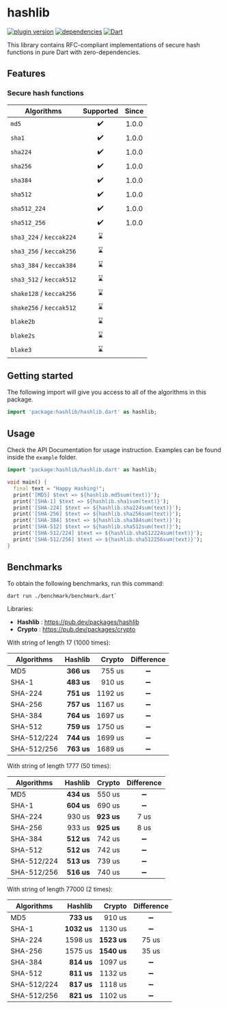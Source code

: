 # hashlib

[![plugin version](https://img.shields.io/pub/v/hashlib?label=pub)](https://pub.dev/packages/hashlib)
[![dependencies](https://img.shields.io/librariesio/release/pub/hashlib?label=dependencies)](https://github.com/dipu-bd/hashlib/-/blob/master/pubspec.yaml)
[![Dart](https://github.com/dipu-bd/hashlib/actions/workflows/dart.yml/badge.svg)](https://github.com/dipu-bd/hashlib/actions/workflows/dart.yml)

This library contains RFC-compliant implementations of secure hash functions in pure Dart with zero-dependencies.

## Features

### Secure hash functions

| Algorithms               | Supported | Since |
| ------------------------ | :-------: | :---: |
| `md5`                    |    ✔️     | 1.0.0 |
| `sha1`                   |    ✔️     | 1.0.0 |
| `sha224`                 |    ✔️     | 1.0.0 |
| `sha256`                 |    ✔️     | 1.0.0 |
| `sha384`                 |    ✔️     | 1.0.0 |
| `sha512`                 |    ✔️     | 1.0.0 |
| `sha512_224`             |    ✔️     | 1.0.0 |
| `sha512_256`             |    ✔️     | 1.0.0 |
| `sha3_224` / `keccak224` |    ⌛     |       |
| `sha3_256` / `keccak256` |    ⌛     |       |
| `sha3_384` / `keccak384` |    ⌛     |       |
| `sha3_512` / `keccak512` |    ⌛     |       |
| `shake128` / `keccak256` |    ⌛     |       |
| `shake256` / `keccak512` |    ⌛     |       |
| `blake2b`                |    ⌛     |       |
| `blake2s`                |    ⌛     |       |
| `blake3`                 |    ⌛     |       |

<!--
### Password hashing / Key derivation

| Algorithms    | Supported | Since |
| ------------- | :-------: | :---: |
| `pbkdf2_hmac` |    ⌛     |       |
| `argon2i`     |    ⌛     |       |
| `argon2d`     |    ⌛     |       |
| `argon2id`    |    ⌛     |       |
| `bcrypt`      |    ⌛     |       |
| `scrypt`      |    ⌛     |       |
| `balloon`     |    ⌛     |       |

### Cyclic redundancy checks

| Algorithms | Supported | Since |
| ---------- | :-------: | :---: |
| `cksum`    |    ⌛     |       |
| `crc16`    |    ⌛     |       |
| `crc32`    |    ⌛     |       |
| `crc64`    |    ⌛     |       |

### Checksums

| Algorithms | Supported | Since |
| ---------- | :-------: | :---: |
| `bsd`      |    ⌛     |       |
| `sysv`     |    ⌛     |       |
| `alder32`  |    ⌛     |       |

### Other Cryptographic hash functions

| Algorithms  | Supported | Since |
| ----------- | :-------: | :---: |
| `ripemd128` |    ⌛     |       |
| `ripemd160` |    ⌛     |       |
| `ripemd320` |    ⌛     |       |
| `whirlpool` |    ⌛     |       |
-->

## Getting started

The following import will give you access to all of the algorithms in this package.

```dart
import 'package:hashlib/hashlib.dart' as hashlib;
```

## Usage

Check the API Documentation for usage instruction. Examples can be found inside the `example` folder.

```dart
import 'package:hashlib/hashlib.dart' as hashlib;

void main() {
  final text = "Happy Hashing!";
  print('[MD5] $text => ${hashlib.md5sum(text)}');
  print('[SHA-1] $text => ${hashlib.sha1sum(text)}');
  print('[SHA-224] $text => ${hashlib.sha224sum(text)}');
  print('[SHA-256] $text => ${hashlib.sha256sum(text)}');
  print('[SHA-384] $text => ${hashlib.sha384sum(text)}');
  print('[SHA-512] $text => ${hashlib.sha512sum(text)}');
  print('[SHA-512/224] $text => ${hashlib.sha512224sum(text)}');
  print('[SHA-512/256] $text => ${hashlib.sha512256sum(text)}');
}
```

## Benchmarks

To obtain the following benchmarks, run this command:

```
dart run ./benchmark/benchmark.dart`
```

Libraries:

- **Hashlib** : https://pub.dev/packages/hashlib
- **Crypto** : https://pub.dev/packages/crypto

With string of length 17 (1000 times):

| Algorithms  |    Hashlib |  Crypto | Difference |
| ----------- | ---------: | ------: | :--------: |
| MD5         | **366 us** |  755 us |     ➖     |
| SHA-1       | **483 us** |  910 us |     ➖     |
| SHA-224     | **751 us** | 1192 us |     ➖     |
| SHA-256     | **757 us** | 1167 us |     ➖     |
| SHA-384     | **764 us** | 1697 us |     ➖     |
| SHA-512     | **759 us** | 1750 us |     ➖     |
| SHA-512/224 | **744 us** | 1699 us |     ➖     |
| SHA-512/256 | **763 us** | 1689 us |     ➖     |

With string of length 1777 (50 times):

| Algorithms  |    Hashlib |     Crypto | Difference |
| ----------- | ---------: | ---------: | :--------: |
| MD5         | **434 us** |     550 us |     ➖     |
| SHA-1       | **604 us** |     690 us |     ➖     |
| SHA-224     |     930 us | **923 us** |    7 us    |
| SHA-256     |     933 us | **925 us** |    8 us    |
| SHA-384     | **512 us** |     742 us |     ➖     |
| SHA-512     | **512 us** |     742 us |     ➖     |
| SHA-512/224 | **513 us** |     739 us |     ➖     |
| SHA-512/256 | **516 us** |     740 us |     ➖     |

With string of length 77000 (2 times):

| Algorithms  |     Hashlib |      Crypto | Difference |
| ----------- | ----------: | ----------: | :--------: |
| MD5         |  **733 us** |      910 us |     ➖     |
| SHA-1       | **1032 us** |     1130 us |     ➖     |
| SHA-224     |     1598 us | **1523 us** |   75 us    |
| SHA-256     |     1575 us | **1540 us** |   35 us    |
| SHA-384     |  **814 us** |     1097 us |     ➖     |
| SHA-512     |  **811 us** |     1132 us |     ➖     |
| SHA-512/224 |  **817 us** |     1118 us |     ➖     |
| SHA-512/256 |  **821 us** |     1102 us |     ➖     |
